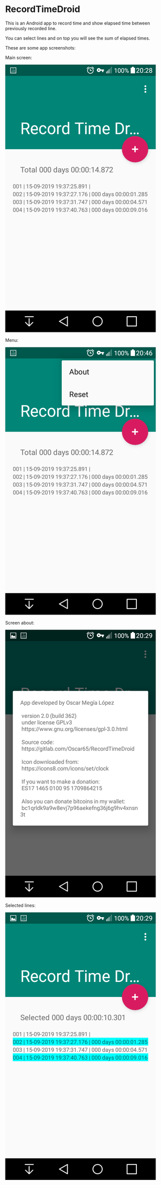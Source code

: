 # RecordTimeDroid

This is an Android app to record time and show elapsed time between previously recorded line.

You can select lines and on top you will see the sum of elapsed times.

These are some app screenshots:

Main screen:

![](Screenshot_2019-09-15-20-28-57.png)

Menu:

![](Screenshot_2019-09-15-20-46-51.png)

Screen about:

![](Screenshot_2019-09-15-20-29-27.png)

Selected lines:

![](Screenshot_2019-09-15-20-29-14.png)
